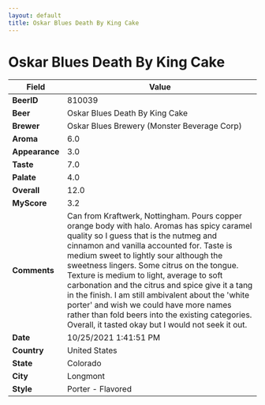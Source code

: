 ```yaml
---
layout: default
title: Oskar Blues Death By King Cake
---
```


# Oskar Blues Death By King Cake

| Field         | Value     |
|---------------|-----------|
| **BeerID** | 810039 |
| **Beer** | Oskar Blues Death By King Cake |
| **Brewer** | Oskar Blues Brewery (Monster Beverage Corp) |
| **Aroma** | 6.0 |
| **Appearance** | 3.0 |
| **Taste** | 7.0 |
| **Palate** | 4.0 |
| **Overall** | 12.0 |
| **MyScore** | 3.2 |
| **Comments** | Can from Kraftwerk, Nottingham. Pours copper orange body with halo. Aromas has spicy caramel quality so I guess that is the nutmeg and cinnamon and vanilla accounted for. Taste is medium sweet to lightly sour although the sweetness lingers. Some citrus on the tongue. Texture is medium to light, average to soft carbonation and the citrus and spice give it a tang in the finish. I am still ambivalent about the 'white porter' and wish we could have more names rather than fold beers into the existing categories. Overall, it tasted okay but I would not seek it out. |
| **Date** | 10/25/2021 1:41:51 PM |
| **Country** | United States |
| **State** | Colorado |
| **City** | Longmont |
| **Style** | Porter - Flavored |
